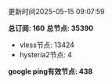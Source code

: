 更新时间2025-05-15 09:07:59

**总订阅: 160**
**总节点: 35390**
- vless节点: 13424
- hysteria2节点: 4

**google ping有效节点: 438**
